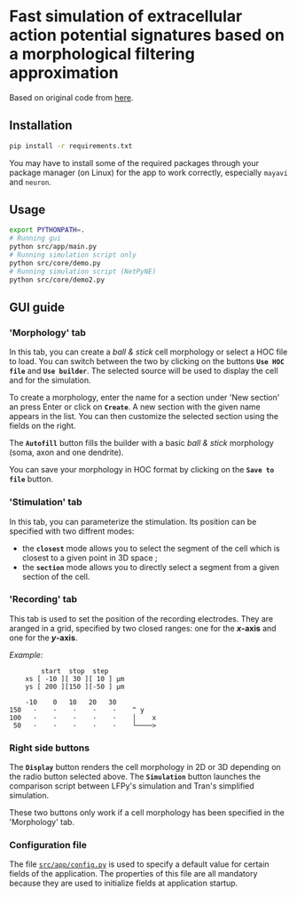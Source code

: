 # Fast simulation of extracellular action potential signatures based on a morphological filtering approximation

Based on original code from [here](https://github.com/raduranta/Neural-AP-morphofilt).

## Installation

```bash
pip install -r requirements.txt
```

You may have to install some of the required packages through your package manager (on Linux) for the app to work correctly, especially `mayavi` and `neuron`.

## Usage

```bash
export PYTHONPATH=.
# Running gui
python src/app/main.py
# Running simulation script only
python src/core/demo.py
# Running simulation script (NetPyNE)
python src/core/demo2.py
```

## GUI guide

### 'Morphology' tab

In this tab, you can create a *ball & stick* cell morphology or select a HOC file to load. You can switch between the two by clicking on the buttons **`Use HOC file`** and **`Use builder`**. The selected source will be used to display the cell and for the simulation. 

To create a morphology, enter the name for a section under 'New section' an press Enter or click on **`Create`**. A new section with the given name appears in the list. You can then customize the selected section using the fields on the right.

The **`Autofill`** button fills the builder with a basic *ball & stick* morphology (soma, axon and one dendrite).

You can save your morphology in HOC format by clicking on the **`Save to file`** button.

### 'Stimulation' tab

In this tab, you can parameterize the stimulation. Its position can be specified with two diffrent modes:
- the **`closest`** mode allows you to select the segment of the cell which is closest to a given point in 3D space ;
- the **`section`** mode allows you to directly select a segment from a given section of the cell.

### 'Recording' tab

This tab is used to set the position of the recording electrodes. They are aranged in a grid, specified by two closed ranges: one for the ***x*-axis** and one for the ***y*-axis**.

*Example:*
```
        start  stop  step
    xs [ -10 ][ 30 ][ 10 ] μm
    ys [ 200 ][150 ][-50 ] μm

    -10    0   10   20   30  
150   ·    ·    ·    ·    ·    ^ y
100   ·    ·    ·    ·    ·    │    x
 50   ·    ·    ·    ·    ·    └────>
```

### Right side buttons

The **`Display`** button renders the cell morphology in 2D or 3D depending on the radio button selected above. The **`Simulation`** button launches the comparison script between LFPy's simulation and Tran's simplified simulation.

These two buttons only work if a cell morphology has been specified in the 'Morphology' tab.

### Configuration file

The file [`src/app/config.py`](src/app/config.py) is used to specify a default value for certain fields of the application. The properties of this file are all mandatory because they are used to initialize fields at application startup.
